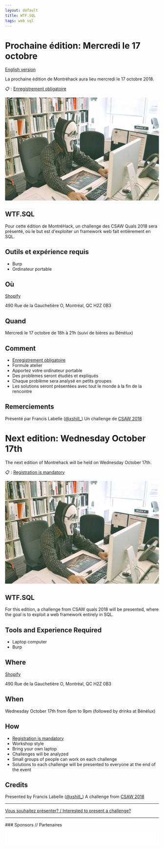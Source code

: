```yaml
---
layout: default
title: WTF.SQL
tags: web sql
---
```


# Prochaine édition: Mercredi le 17 octobre
[English version](#english)

La prochaine édition de Montréhack aura lieu mercredi le 17 octobre 2018.

:clipboard: : [Enregistrement obligatoire](https://www.eventbrite.ca/e/montrehack-wtfsql-tickets-51309539213)

![WTF.SQL](/images/18-10_wtfsql.jpeg)

## WTF.SQL

Pour cette édition de MontréHack, un challenge des CSAW Quals 2018 sera présenté, où le but est d'exploiter un framework web fait entièrement en SQL.

## Outils et expérience requis

* Burp
* Ordinateur portable

## Où

[Shopify](https://www.shopify.ca/)

490 Rue de la Gauchetière O, Montréal, QC H2Z 0B3

## Quand

Mercredi le 17 octobre de 18h à 21h (suivi de bières au Bénélux)

## Comment

* [Enregistrement obligatoire](https://www.eventbrite.ca/e/montrehack-wtfsql-tickets-51309539213)
* Formule atelier
* Apportez votre ordinateur portable
* Des problèmes seront étudiés et expliqués
* Chaque problème sera analysé en petits groupes
* Les solutions seront présentées avec tout le monde à la fin de la rencontre

## Remerciements

Présenté par Francis Labelle ([@xshill\_](https://twitter.com/xshill_))
Un challenge de [CSAW 2018](https://csaw.engineering.nyu.edu/)

<a id="english"></a>

# Next edition: Wednesday October 17th

The next edition of Montrehack will be held on Wednesday October 17th.

:clipboard: : [Registration is mandatory](https://www.eventbrite.ca/e/montrehack-wtfsql-tickets-51309539213)

![WTF.SQL](/images/18-10_wtfsql.jpeg)

## WTF.SQL

For this edition, a challenge from CSAW quals 2018 will be presented, where the goal is to exploit a web framework entirely in SQL.

## Tools and Experience Required

* Laptop computer
* Burp


## Where

[Shopify](https://www.shopify.ca/)

490 Rue de la Gauchetière O, Montréal, QC H2Z 0B3

## When

Wednesday October 17th from 6pm to 9pm (followed by drinks at Bénélux)


## How

* [Registration is mandatory](https://www.eventbrite.ca/e/montrehack-wtfsql-tickets-51309539213)
* Workshop style
* Bring your own laptop
* Challenges will be analyzed
* Small groups of people can work on each challenge
* Solutions to each challenge will be presented to everyone at the end of the event

## Credits

Presented by Francis Labelle ([@xshill\_](https://twitter.com/xshill_))
A challenge from [CSAW 2018](https://csaw.engineering.nyu.edu/)

<hr/>

[Vous souhaitez présenter? / Interested to present a challenge?](https://github.com/montrehack/montrehack.github.com/wiki/Present-at-Montrehack)

<hr/>
### Sponsors // Partenaires

[![Brasserie Benelux](/images/benelux.png)](http://brasseriebenelux.com/)
